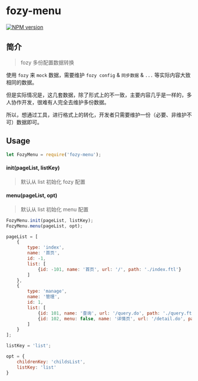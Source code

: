 # fozy-menu

[![NPM version][npm-image]][npm-url]

[npm-url]: https://www.npmjs.com/package/fozy-menu
[npm-image]: https://img.shields.io/npm/v/fozy-menu.svg

## 简介

> fozy 多份配置数据转换

使用 `fozy` 来 `mock` 数据，需要维护 `fozy config` & `同步数据` & `...` 等实际内容大致相同的数据。

但是实际情况是，这几套数据，除了形式上的不一致，主要内容几乎是一样的，多人协作开发，很难有人完全去维护多份数据。

所以，想通过工具，进行格式上的转化，开发者只需要维护一份（必要、非维护不可）数据即可。

## Usage

```javascript
let FozyMenu = require('fozy-menu');
```

#### init(pageList, listKey)
> 默认从 list 初始化 fozy 配置

####  menu(pageList, opt)
> 默认从 list 初始化 menu 配置

```javascript
FozyMenu.init(pageList, listKey);
FozyMenu.menu(pageList, opt);

pageList = [
    {
        type: 'index',
        name: '首页',
        id: -1,
        list: [
            {id: -101, name: '首页', url: '/', path: './index.ftl'}
        ]
    },
    {
        type: 'manage',
        name: '管理',
        id: 1,
        list: [
            {id: 101, name: '查询', url: '/query.do', path: './query.ftl'},
            {id: 102, menu: false, name: '详情页', url: '/detail.do', path: './detail.ftl'}
        ]
    }
];

listKey = 'list';

opt = {
    childrenKey: 'childsList',
    listKey: 'list'
}
```
